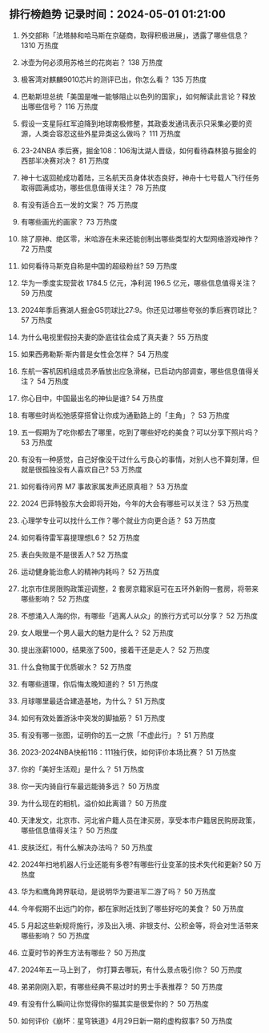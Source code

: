
## 排行榜趋势 记录时间：2024-05-01 01:21:00
  
  1. 外交部称「法塔赫和哈马斯在京磋商，取得积极进展」，透露了哪些信息？ 1310 万热度
    
  2. 冰壶为何必须用苏格兰的花岗岩？ 138 万热度
    
  3. 极客湾对麒麟9010芯片的测评已出，你怎么看？ 135 万热度
    
  4. 巴勒斯坦总统「美国是唯一能够阻止以色列的国家」，如何解读此言论？释放出哪些信号？ 116 万热度
    
  5. 假设一支星际红军迫降到地球南极修整，其政委发通讯表示只采集必要的资源，人类会容忍这些外星异类这么做吗？ 111 万热度
    
  6. 23-24NBA 季后赛，掘金108：106淘汰湖人晋级，如何看待森林狼与掘金的西部半决赛对决？ 81 万热度
    
  7. 神十七返回舱成功着陆，三名航天员身体状态良好，神舟十七号载人飞行任务取得圆满成功，哪些信息值得关注？ 78 万热度
    
  8. 有没有适合五一发的文案？ 75 万热度
    
  9. 有哪些画光的画家？ 73 万热度
    
  10. 除了原神、绝区零，米哈游在未来还能创制出哪些类型的大型网络游戏神作？ 72 万热度
    
  11. 如何看待马斯克自称是中国的超级粉丝? 59 万热度
    
  12. 华为一季度实现营收 1784.5 亿元，净利润 196.5 亿元，哪些信息值得关注？ 59 万热度
    
  13. 2024年季后赛湖人掘金G5罚球比27:9。你还见过哪些夸张的季后赛罚球比？ 57 万热度
    
  14. 为什么电视里假扮夫妻的卧底往往会成了真夫妻？ 55 万热度
    
  15. 如果西弗勒斯·斯内普是女性会怎样？ 54 万热度
    
  16. 东航一客机因机组成员矛盾放出应急滑梯，已启动内部调查，哪些信息值得关注？ 54 万热度
    
  17. 你心目中，中国最出名的神仙是谁? 54 万热度
    
  18. 有哪些时尚松弛感穿搭曾让你成为通勤路上的「主角」？ 53 万热度
    
  19. 五一假期为了吃你都去了哪里，吃到了哪些好吃的美食？可以分享下照片吗？ 53 万热度
    
  20. 有没有一种感觉，自己好像没干过什么亏良心的事情，对别人也不算刻薄，但就是很孤独没有人喜欢自己? 53 万热度
    
  21. 如何看待问界 M7 事故家属发声还原真相？ 53 万热度
    
  22. 2024 巴菲特股东大会即将开始，今年的大会有哪些可以关注？ 53 万热度
    
  23. 心理学专业可以找什么工作？哪个就业方向更合适？ 53 万热度
    
  24. 如何看待雷军喜提理想L6？ 52 万热度
    
  25. 表白失败是不是很丢人? 52 万热度
    
  26. 运动健身能治愈人的精神内耗吗？ 52 万热度
    
  27. 北京市住房限购政策迎调整，2 套房京籍家庭可在五环外新购一套房，将带来哪些影响？ 52 万热度
    
  28. 不想涌入人海的你，有哪些「逃离人从众」的旅行方式可以分享？ 52 万热度
    
  29. 女人眼里一个男人最大的魅力是什么？ 52 万热度
    
  30. 提出涨薪1000，结果涨了500，接着干还是走人？ 52 万热度
    
  31. 什么食物属于优质碳水？ 52 万热度
    
  32. 有哪些道理，你后悔太晚知道的？ 51 万热度
    
  33. 月球哪里最适合建造基地，为什么？ 51 万热度
    
  34. 如何有效处置游泳中突发的脚抽筋？ 51 万热度
    
  35. 有没有哪一张图，证明你的五一之旅「不虚此行」？ 51 万热度
    
  36. 2023-2024NBA快船116：111独行侠，如何评价本场比赛？ 51 万热度
    
  37. 你的「美好生活观」是什么？ 51 万热度
    
  38. 你一天内骑自行车最远能骑多远？ 50 万热度
    
  39. 为什么现在的相机，溢价如此离谱？ 50 万热度
    
  40. 天津发文，北京市、河北省户籍人员在津买房，享受本市户籍居民购房政策，哪些信息值得关注？ 50 万热度
    
  41. 皮肤泛红，有什么解决办法吗？ 50 万热度
    
  42. 2024年扫地机器人行业还能有多卷?有哪些行业变革的技术失代和更新? 50 万热度
    
  43. 华为和鹰角跨界联动，是说明华为要进军二游了吗？ 50 万热度
    
  44. 今年假期不出远门的你，都在家附近找到了哪些好吃的美食？ 50 万热度
    
  45. 5 月起这些新规将施行，涉及出入境、非银支付、公积金等，将会对生活带来哪些影响？ 50 万热度
    
  46. 立夏时节的养生方法有哪些？ 50 万热度
    
  47. 2024年五一马上到了， 你打算去哪玩，有什么景点吸引你？ 50 万热度
    
  48. 弟弟刚刚入职，有哪些经典不易过时的男士手表推荐？ 50 万热度
    
  49. 有没有什么瞬间让你觉得你的猫其实是很爱你的？ 50 万热度
    
  50. 如何评价《崩坏：星穹铁道》4月29日新一期的虚构叙事? 50 万热度
    